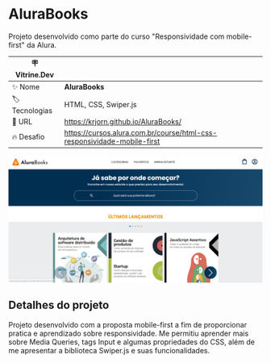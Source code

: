 # AluraBooks

Projeto desenvolvido como parte do curso "Responsividade com mobile-first" da Alura.

| :placard: Vitrine.Dev ||
| ------------- | --- |
| :sparkles: Nome | **AluraBooks**
| :label: Tecnologias | HTML, CSS, Swiper.js
| :rocket: URL | https://krjorn.github.io/AluraBooks/
| :fire: Desafio | https://cursos.alura.com.br/course/html-css-responsividade-mobile-first

<!-- Inserir imagem com a #vitrinedev ao final do link -->

![Imagem do site AluraBooks](https://github.com/Krjorn/AluraBooks/blob/main/assets/project.png#vitrinedev)

## Detalhes do projeto

Projeto desenvolvido com a proposta mobile-first a fim de proporcionar pratica e aprendizado sobre responsividade. Me permitiu aprender mais sobre Media Queries, tags Input e algumas propriedades do CSS, além de me apresentar a biblioteca Swiper.js e suas funcionalidades.
